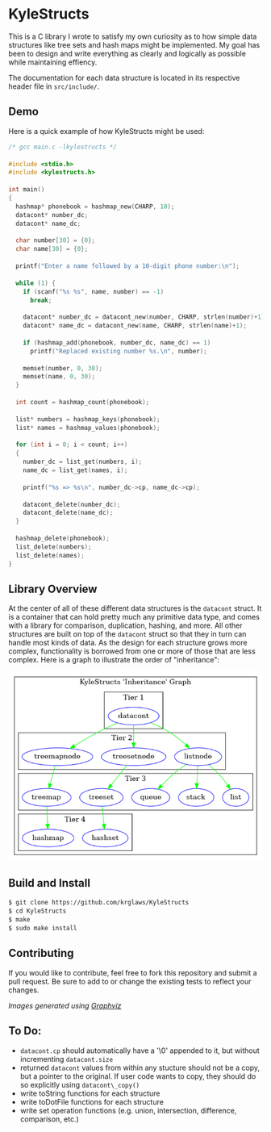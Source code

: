 # KyleStructs
This is a C library I wrote to satisfy my own curiosity as to how simple data structures like tree sets and hash maps might be implemented. My goal has been to design and write everything as clearly and logically as possible while maintaining effiency.

The documentation for each data structure is located in its respective header file in `src/include/`.

## Demo
Here is a quick example of how KyleStructs might be used:

```c
/* gcc main.c -lkylestructs */

#include <stdio.h>
#include <kylestructs.h>

int main()
{
  hashmap* phonebook = hashmap_new(CHARP, 10);
  datacont* number_dc;
  datacont* name_dc;

  char number[30] = {0};
  char name[30] = {0};
  
  printf("Enter a name followed by a 10-digit phone number:\n");

  while (1) {
    if (scanf("%s %s", name, number) == -1)
      break;

    datacont* number_dc = datacont_new(number, CHARP, strlen(number)+1);
    datacont* name_dc = datacont_new(name, CHARP, strlen(name)+1);

    if (hashmap_add(phonebook, number_dc, name_dc) == 1)
      printf("Replaced existing number %s.\n", number);
      
    memset(number, 0, 30);
    memset(name, 0, 30);
  }

  int count = hashmap_count(phonebook);

  list* numbers = hashmap_keys(phonebook);
  list* names = hashmap_values(phonebook);

  for (int i = 0; i < count; i++)
  {
    number_dc = list_get(numbers, i);
    name_dc = list_get(names, i);

    printf("%s => %s\n", number_dc->cp, name_dc->cp);

    datacont_delete(number_dc);
    datacont_delete(name_dc);
  }

  hashmap_delete(phonebook);
  list_delete(numbers);
  list_delete(names);
}
```

## Library Overview
At the center of all of these different data structures is the `datacont` struct. It is a container that can hold pretty much any primitive data type, and comes with a library for comparison, duplication, hashing, and more. All other structures are built on top of the `datacont` struct so that they in turn can handle most kinds of data. As the design for each structure grows more complex, functionality is borrowed from one or more of those that are less complex. Here is a graph to illustrate the order of "inheritance":

![Overview](samples/inheritance_graph.png)

## Build and Install
```sh
$ git clone https://github.com/krglaws/KyleStructs
$ cd KyleStructs
$ make
$ sudo make install
```

## Contributing
If you would like to contribute, feel free to fork this repository and submit a pull request. Be sure to add to or change the existing tests to reflect your changes.

_Images generated using [Graphviz](https://www.graphviz.org/)_
## To Do:
- `datacont.cp` should automatically have a '\0' appended to it, but without incrementing `datacont.size`
- returned `datacont` values from within any stucture should not be a copy, but a pointer to the original. If user code wants to copy, they should do so explicitly using `datacont\_copy()`
- write toString functions for each structure
- write toDotFile functions for each structure
- write set operation functions (e.g. union, intersection, difference, comparison, etc.)

